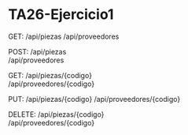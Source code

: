 # TA26-Ejercicio1


GET:       /api/piezas
           /api/proveedores 
           
           
POST:      /api/piezas  
           /api/proveedores 
           
GET:       /api/piezas/{codigo}    
          /api/proveedores/{codigo} 
 
PUT:       /api/piezas/{codigo}
          /api/proveedores/{codigo}  

DELETE:    /api/piezas/{codigo}    
          /api/proveedores/{codigo}
   
